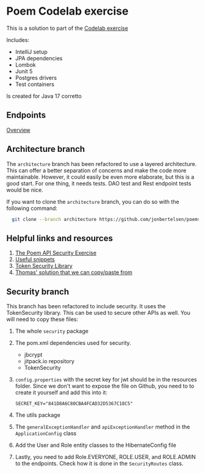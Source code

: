 # Poem Codelab exercise

This is a solution to part of the [Codelab exercise](https://dat3cph.github.io/material/rest-intro/exercises/codelab/)

Includes:

- IntelliJ setup
- JPA dependencies
- Lombok
- Junit 5
- Postgres drivers
- Test containers

Is created for Java 17 corretto

## Endpoints

[Overview](http://localhost:7070/routes)

## Architecture branch

The `architecture` branch has been refactored to use a layered architecture. 
This can offer a better separation of concerns and make the code more maintainable.
However, it could easily be even more elaborate, but this is a good start. For one thing, it needs
tests. DAO test and Rest endpoint tests would be nice.

If you want to clone the `architecture` branch, you can do so with the following command:

```bash
  git clone --branch architecture https://github.com/jonbertelsen/poems.git
```

## Helpful links and resources

1. [The Poem API Security Exercise](https://dat3cph.github.io/material/rest-test-security/exercises/poems-security/)
2.  [Useful snippets](https://dat3cph.github.io/material/tools/security/api)
3. [Token Security Library](https://github.com/Hartmannsolution/TokenSecurity)
4. [Thomas' solution that we can copy/paste from](https://github.com/Hartmannsolution/poemsolution)

## Security branch

This branch has been refactored to include security. It uses the TokenSecurity library.
This can be used to secure other APIs as well. You will need to copy these files:

1. The whole `security` package
2. The pom.xml dependencies used for security.
    - jbcrypt
    - jitpack.io repository
    - TokenSecurity
3. `config.properties` with the secret key for jwt should be in the resources folder. Since we don't want to expose the file on Github, you need to to create it yourself and add this into it:
  
    ```terminal 
    SECRET_KEY="841D8A6C80CBA4FCAD32D5367C18C5"
     ```
4. The utils package
5. The `generalExceptionHandler` and `apiExceptionHandler` method in the `ApplicationConfig` class
6. Add the User and Role entity classes to the HibernateConfig file
7. Lastly, you need to add Role.EVERYONE, ROLE.USER, and ROLE.ADMIN to the endpoints. Check how it is done in the `SecurityRoutes` class.

